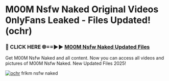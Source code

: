 # M00M Nsfw Naked Original Videos 0nlyFans Leaked - Files Updated! (ochr)

<h3>🔴 CLICK HERE 🌐==►► <a href="https://tinyurl.com/up5wt9bj" rel="nofollow">M00M Nsfw Naked Updated Files</a></h3>

Get M00M Nsfw Naked and all content. Now you can access all videos and pictures of M00M Nsfw Naked. New Updated Files 2025!

[![ochr](https://i.imgur.com/ABiUzMV.gif)](https://tinyurl.com/up5wt9bj)
frlkm nsfw naked